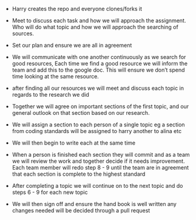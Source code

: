 * Harry creates the repo and everyone clones/forks it

* Meet to discuss each task and how we will approach the assignment. Who will do what topic and how we will approach the searching of sources.

* Set our plan and ensure we are all in agreement

* We will communicate with one another continuously as we search for good resources, Each time we find a good resource we will inform the team and add this to the google doc. This will ensure we don’t spend time looking at the same resource.

* after finding all our  resources we will meet and discuss each topic in regards to the research we did

* Together we will agree on important sections of the first topic, and our general outlook on that section based on our research.

* We will assign a section to each person of a single topic eg a section from coding standards will be assigned to harry another to alina etc

* We will then begin to write each  at the same time 

* When a person is finished each section they will commit and as a team we will review the work and together decide if it needs improvement. Each team member will redo step 8 - 9 until the team are in agreement that each section is complete to the highest standard

* After completing a topic we will continue on to the next topic and do steps 6 - 9 for each new topic

* We will then sign off and ensure the hand book is well written any changes needed will be decided through a pull request
